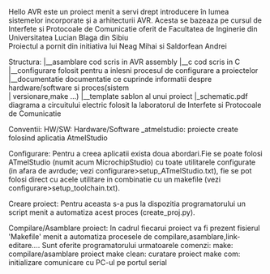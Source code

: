 Hello AVR este un proiect menit a servi drept introducere în lumea sistemelor incorporate și a arhitecturii AVR. Acesta se bazeaza pe cursul de Interfete si Protocoale de Comunicatie oferit de Facultatea de Inginerie din Universitatea Lucian Blaga din Sibiu  
Proiectul a pornit din initiativa lui Neag Mihai si Saldorfean Andrei

Structura:
|__asamblare     cod scris in AVR assembly
|__c             cod scris in C
|__configurare   folosit pentru a inlesni procesul de configurare a proiectelor
|__documentatie  documentatie ce cuprinde informatii despre hardware/software si proces(sistem       
|                versionare,make ...)
|__template      sablon al unui proiect
|_schematic.pdf  diagrama a circuitului electric folosit la laboratorul de  Interfete si Protocoale de 
                 Comunicatie

Conventii:
    HW/SW: Hardware/Software
    _atmelstudio: proiecte create folosind aplicatia AtmelStudio

Configurare:
    Pentru a creea aplicatii exista doua abordari.Fie se poate folosi ATmelStudio (numit acum MicrochipStudio) cu toate utilitarele configurate (in afara de avrdude; vezi configurare>setup_ATmelStudio.txt), fie se pot folosi direct cu acele utilitare in combinatie cu un makefile (vezi configurare>setup_toolchain.txt).

Creare proiect:
    Pentru aceasta s-a pus la dispozitia programatorului un script menit a automatiza acest proces (create_proj.py).

Compilare/Asamblare proiect:
    In cadrul fiecarui proiect va fi prezent fisierul 'Makefile' menit a automatiza procesele de compilare,asamblare,link-editare....
    Sunt oferite programatorului urmatoarele comenzi:
        make: compilare/asamblare proiect
        make clean: curatare proiect
        make com: initializare comunicare cu PC-ul pe portul serial 